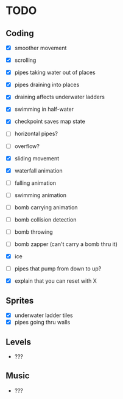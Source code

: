 # TODO

## Coding

* [X] smoother movement

* [X] scrolling
* [X] pipes taking water out of places
* [X] pipes draining into places
* [X] draining affects underwater ladders

* [X] swimming in half-water
* [X] checkpoint saves map state

* [ ] horizontal pipes?
* [ ] overflow?

* [X] sliding movement
* [X] waterfall animation
* [ ] falling animation
* [ ] swimming animation

* [ ] bomb carrying animation
* [ ] bomb collision detection
* [ ] bomb throwing
* [ ] bomb zapper (can't carry a bomb thru it)

* [X] ice
* [ ] pipes that pump from down to up?

* [X] explain that you can reset with X

## Sprites

* [X] underwater ladder tiles
* [X] pipes going thru walls

## Levels

* ???

## Music

* ???
